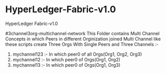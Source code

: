 # HyperLedger-Fabric-v1.0
HyperLedger Fabric-v1.0

#3channel3org-multichannel-network
This Folder contains Multi Channel Concepts in which Peers in different Orginization joined Multi Channel like these scripts create Three Orgs With Single Peers and Three Channels :-
1. mychannel123 :- In which peer0 of all Orgs(Org1, Org2, Org3)
2. mychannel12  :- In which peer0 of Orgs(Org1, Org2)
3. mychannel13  :- In which peer0 of Orgs(Org1, Org3)

